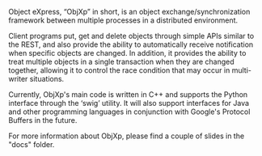 Object eXpress, “ObjXp” in short, is an object exchange/synchronization framework between multiple processes in a distributed environment.

Client programs put, get and delete objects through simple APIs similar to the REST, and also provide the ability to automatically receive notification when specific objects are changed. In addition, it provides the ability to treat multiple objects in a single transaction when they are changed together, allowing it to control the race condition that may occur in multi-writer situations.

Currently, ObjXp's main code is written in C++ and supports the Python interface through the ‘swig’ utility. It will also support interfaces for Java and other programming languages in conjunction with Google's Protocol Buffers in the future.

For more information about ObjXp, please find a couple of slides in the "docs" folder.
